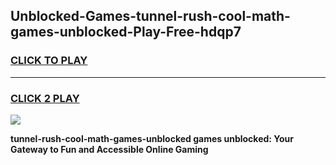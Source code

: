 
## Unblocked-Games-tunnel-rush-cool-math-games-unblocked-Play-Free-hdqp7
<h3>
<a href="https://premium76.site?title=tunnel-rush-cool-math-games-unblocked&ref=10A">CLICK TO PLAY</a></h3>
<hr>

<h3>
<a href="https://premium76.site?title=tunnel-rush-cool-math-games-unblocked&ref=10A">CLICK 2 PLAY</a>
  
</h3>

<a href="https://premium76.site?title=tunnel-rush-cool-math-games-unblocked&ref=10A"><img src="https://clearcache.store/games.png"></a>


**tunnel-rush-cool-math-games-unblocked games unblocked: Your Gateway to Fun and Accessible Online Gaming**
